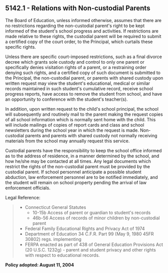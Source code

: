 ## 5142.1 - Relations with Non-custodial Parents

The Board of Education, unless informed otherwise, assumes that there are no restrictions regarding the non-custodial parent's right to be kept informed of the student's school progress and activities.  If restrictions are made relative to these rights, the custodial parent will be required to submit a certified copy of the court order, to the Principal, which curtails these specific rights.

Unless there are specific court-imposed restrictions, such as a final divorce decree which grants sole custody and control to only one parent or specifically denies visitation rights of a parent, or a restraining order denying such rights, and a certified copy of such document is submitted to the Principal, the non-custodial parent, or parents with shared custody upon written request may view the student's educational, medical or similar records maintained in such student's cumulative record, receive school progress reports, have access to remove the student from school, and have an opportunity to conference with the student's teacher(s).

In addition, upon written request to the child's school principal, the school will subsequently and routinely mail to the parent making the request copies of all school information which is normally sent home with the child. This will include mailings of copies of report cards and class and school newsletters during the school year in which the request is made. Non-custodial parents and parents with shared custody not normally receiving materials from the school may annually request this service.

Custodial parents have the responsibility to keep the school office informed as to the address of residence, in a manner determined by the school, and how he/she may be contacted at all times. Any legal documents which restrict the rights of the non-custodial parent must be provided by the custodial parent. If school personnel anticipate a possible student abduction, law enforcement personnel are to be notified immediately, and the student will remain on school property pending the arrival of law enforcement officials.

 Legal Reference: 
> 
> * Connecticut General Statutes
>   * 10-15b Access of parent or guardian to student's records
>   * 46b-56 Access of records of minor children by non-custodial parent
> * Federal Family Educational Rights and Privacy Act of 1974
> * Department of Education 34 C.F.R. Part 99 (May 9, 1980 45FR 30802) regs. implementing
> * FERPA enacted as part of 438 of General Education Provisions Act (20 U.S.C. 1232g) - parent and student privacy and other rights with respect to educational records.

**Policy adopted:  August 11, 2004**

